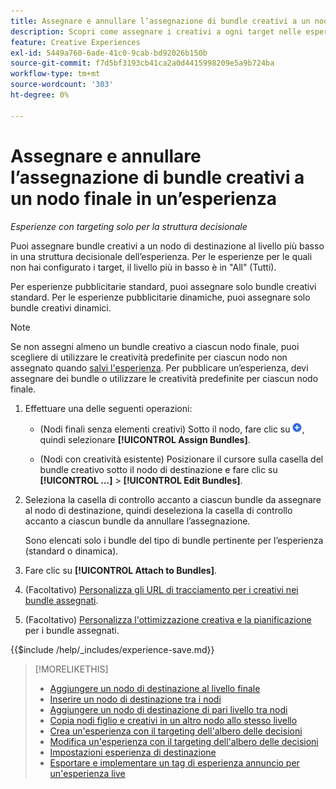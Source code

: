 ```yaml
---
title: Assegnare e annullare l’assegnazione di bundle creativi a un nodo finale in un’esperienza
description: Scopri come assegnare i creativi a ogni target nelle esperienze pubblicitarie.
feature: Creative Experiences
exl-id: 5449a760-6ade-41c0-9cab-bd92026b150b
source-git-commit: f7d5bf3193cb41ca2a0d4415998209e5a9b724ba
workflow-type: tm+mt
source-wordcount: '303'
ht-degree: 0%

---
```


# Assegnare e annullare l’assegnazione di bundle creativi a un nodo finale in un’esperienza

*Esperienze con targeting solo per la struttura decisionale*

Puoi assegnare bundle creativi a un nodo di destinazione al livello più basso in una struttura decisionale dell’esperienza. Per le esperienze per le quali non hai configurato i target, il livello più in basso è in &quot;All&quot; (Tutti).

Per esperienze pubblicitarie standard, puoi assegnare solo bundle creativi standard. Per le esperienze pubblicitarie dinamiche, puoi assegnare solo bundle creativi dinamici.

>[!NOTE]
>
>Se non assegni almeno un bundle creativo a ciascun nodo finale, puoi scegliere di utilizzare le creatività predefinite per ciascun nodo non assegnato quando [salvi l&#39;esperienza](experience-create-targeting.md). Per pubblicare un’esperienza, devi assegnare dei bundle o utilizzare le creatività predefinite per ciascun nodo finale.

<!-- 1. [ways to get to the decision tree] -->

1. Effettuare una delle seguenti operazioni:

   * (Nodi finali senza elementi creativi) Sotto il nodo, fare clic su ![Aggiungi](/help/creative/assets/add.png "Aggiungi"), quindi selezionare **[!UICONTROL Assign Bundles]**.

   * (Nodi con creatività esistente) Posizionare il cursore sulla casella del bundle creativo sotto il nodo di destinazione<!-- wording???? --> e fare clic su **[!UICONTROL ...]** > **[!UICONTROL Edit Bundles]**.

1. Seleziona la casella di controllo accanto a ciascun bundle da assegnare al nodo di destinazione, quindi deseleziona la casella di controllo accanto a ciascun bundle da annullare l’assegnazione.

   Sono elencati solo i bundle del tipo di bundle pertinente per l’esperienza (standard o dinamica).

1. Fare clic su **[!UICONTROL Attach to Bundles]**.

1. (Facoltativo) [Personalizza gli URL di tracciamento per i creativi nei bundle assegnati](experience-tracking-urls-targeting.md).

1. (Facoltativo) [Personalizza l&#39;ottimizzazione creativa e la pianificazione](experience-optimization-scheduling-targeting.md) per i bundle assegnati.

<!--
1. (Optional) To save the experience, click **[!UICONTROL Save]**, and then do the following.
...

These formatted steps are inserted automatically from text in the following file in the _includes folder, which reused in multiple places.
-->

{{$include /help/_includes/experience-save.md}}

>[!MORELIKETHIS]
>
>* [Aggiungere un nodo di destinazione al livello finale](experience-target-node-add-final.md)
>* [Inserire un nodo di destinazione tra i nodi](experience-target-node-add-inner.md)
>* [Aggiungere un nodo di destinazione di pari livello tra nodi](experience-target-node-add-sibling.md)
>* [Copia nodi figlio e creativi in un altro nodo allo stesso livello](experience-target-node-copy.md)
>* [Crea un&#39;esperienza con il targeting dell&#39;albero delle decisioni](experience-create-targeting.md)
>* [Modifica un&#39;esperienza con il targeting dell&#39;albero delle decisioni](experience-edit-targeting.md)
>* [Impostazioni esperienza di destinazione](experience-settings-targeting.md)
>* [Esportare e implementare un tag di esperienza annuncio per un&#39;esperienza live](experience-tag-export.md)
